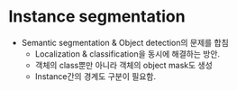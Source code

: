 # Instance segmentation

- Semantic segmentation & Object detection의 문제를 합침
  - Localization & classification을 동시에 해결하는 방안. 
  - 객체의 class뿐만 아니라 객체의 object mask도 생성
  - Instance간의 경계도 구분이 필요함.

